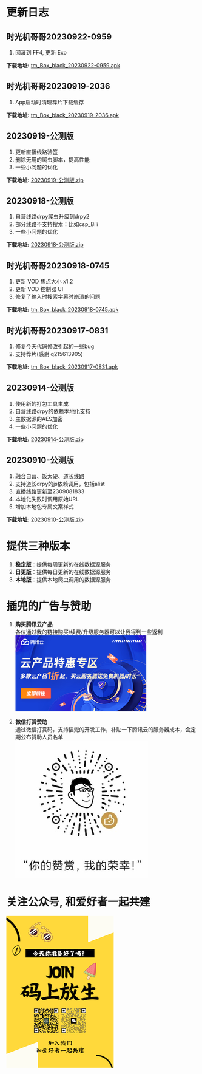 <!--
 * @Author: bestpvp bestpvp@sina.com
 * @Date: 2023-09-12 15:56:58
 * @LastEditors: bestpvp bestpvp@sina.com
 * @LastEditTime: 2023-09-22 10:13:12
 * @FilePath: /tm/README.md
 * @Description: 这是默认设置,请设置`customMade`, 打开koroFileHeader查看配置 进行设置: https://github.com/OBKoro1/koro1FileHeader/wiki/%E9%85%8D%E7%BD%AE
-->

# 更新日志

## 时光机哥哥20230922-0959

1. 回滚到 FF4, 更新 Exo

**下载地址:** [tm_Box_black_20230922-0959.apk](release/tm_Box_black_20230922-0959.apk "时光机哥哥20230922-0959")

## 时光机哥哥20230919-2036

1. App启动时清理荐片下载缓存

**下载地址:** [tm_Box_black_20230919-2036.apk](release/tm_Box_black_20230919-2036.apk "时光机哥哥20230919-2036")

## 20230919-公测版

1. 更新直播线路验签
2. 删除无用的爬虫脚本，提高性能
3. 一些小问题的优化

**下载地址:** [20230919-公测版.zip](release/20230919-公测版.zip "20230919-公测版")


## 20230918-公测版

1. 自营线路drpy爬虫升级到drpy2
2. 部分线路不支持搜索：比如csp_Bili
3. 一些小问题的优化

**下载地址:** [20230918-公测版.zip](release/20230918-公测版.zip "20230918-公测版")

## 时光机哥哥20230918-0745

1. 更新 VOD 焦点大小 x1.2
2. 更新 VOD 控制器 UI
3. 修复了输入时搜索字幕时崩溃的问题

**下载地址:** [tm_Box_black_20230918-0745.apk](release/tm_Box_black_20230918-0745.apk "时光机哥哥20230918-0745")

## 时光机哥哥20230917-0831

1. 修复今天代码修改引起的一些bug
2. 支持荐片(感谢 q215613905)

**下载地址:** [tm_Box_black_20230917-0831.apk](release/tm_Box_black_20230917-0831.apk "时光机哥哥20230917-0831")

## 20230914-公测版

1. 使用新的打包工具生成
2. 自营线路drpy的依赖本地化支持
3. 主数据源的AES加密
4. 一些小问题的优化

**下载地址:** [20230914-公测版.zip](release/20230914-公测版.zip "20230914-公测版")

## 20230910-公测版

1. 融合自营、饭太硬、道长线路
2. 支持道长drpy的js依赖调用，包括alist
3. 直播线路更新至2309081833
4. 本地化失败时调用原始URL
5. 增加本地包专属文案样式

**下载地址:** [20230910-公测版.zip](release/20230910-公测版.zip "20230910-公测版")

# 提供三种版本

1. **稳定版**：提供每周更新的在线数据源服务
2. **日更版**：提供每日更新的在线数据源服务
3. **本地版**：提供本地爬虫调用的数据源服务

# 插兜的广告与赞助

1. **购买腾讯云产品**  
各位通过我的链接购买/续费/升级服务器可以让我得到一些返利  
[![支持插兜](./img/腾讯云邀请.jpg "支持插兜")](https://curl.qcloud.com/sjfCjc8D)

2. **微信打赏赞助**  
通过微信打赏码，支持插兜的开发工作，补贴一下腾讯云的服务器成本，会定期公布赞助人员名单  
![支持插兜](./img/打赏码.jpg "支持插兜")

# 关注公众号, 和爱好者一起共建

[![加入我们](./img/join.png "加入我们")](https://mp.weixin.qq.com/mp/appmsgalbum?__biz=MzUyNzg2NTM5Ng==&action=getalbum&album_id=3013702748250390530#wechat_redirect)
